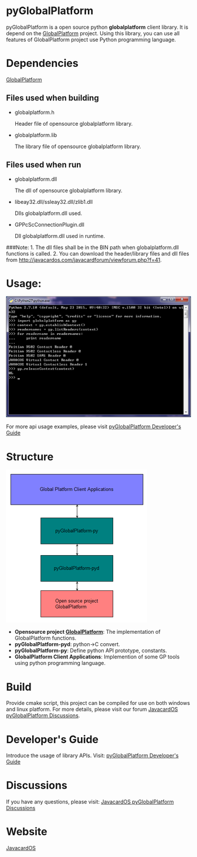 # pyGlobalPlatform
pyGlobalPlatform is a open source python **globalplatform** client library. It is depend on the [GlobalPlatform](http://sourceforge.net/projects/globalplatform/) project. Using this library, you can use all features of GlobalPlatform project use Python programming language.

# Dependencies
[GlobalPlatform](http://sourceforge.net/projects/globalplatform/)
## Files used when building
- globalplatform.h

	Header file of opensource globalplatform library.
- globalplatform.lib

	The library file of opensource globalplatform library.

## Files used when run
- globalplatform.dll

	The dll of opensource globalplatform library.
- libeay32.dll/ssleay32.dll/zlib1.dll

	Dlls globalplatform.dll used.
- GPPcScConnectionPlugin.dll

	Dll globalplatform.dll used in runtime.

###Note:
    1. The dll files shall be in the BIN path when globalplatform.dll functions is called.
    2. You can download the header/library files and dll files from http://javacardos.com/javacardforum/viewforum.php?f=41.

# Usage:
![Usage](pyGlobalPlatform-usage.png)

For more api usage examples, please visit [pyGlobalPlatform Developer's Guide](http://javacardos.com/javacardforum/viewforum.php?f=41)

# Structure
![Structure](pyGlobalPlatform.png)

- **Opensource project [GlobalPlatform](http://sourceforge.net/projects/globalplatform/)**: The implementation of GlobalPlatform functions.
- **pyGlobalPlatform-pyd**: python->C convert.
- **pyGlobalPlatform-py**: Define python API prototype, constants.
- **GlobalPlatform Client Applications**: Implemention of some GP tools using python programming language.


# Build

Provide cmake script, this project can be compiled for use on both windows and linux platform. For more details, please visit our forum [JavacardOS pyGlobalPlatform Discussions](http://javacardos.com/javacardforum/viewforum.php?f=41).

# Developer's Guide
Introduce the usage of library APIs. Visit: [pyGlobalPlatform Developer's Guide](http://javacardos.com/javacardforum/viewforum.php?f=41)
# Discussions
If you have any questions, please visit: [JavacardOS pyGlobalPlatform Discussions](http://javacardos.com/javacardforum/viewforum.php?f=41)

# Website
[JavacardOS](http://www.javacardos.com)
